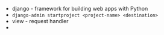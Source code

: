 - django - framework for building web apps with Python
- `django-admin startproject <project-name> <destination>`
- view - request handler
- 